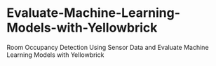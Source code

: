 # Evaluate-Machine-Learning-Models-with-Yellowbrick
Room Occupancy Detection Using Sensor Data and Evaluate Machine Learning Models with Yellowbrick
